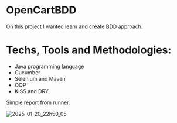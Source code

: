 ﻿# OpenCartBDD

On this project I wanted learn and create BDD approach. 

# Techs, Tools and Methodologies:
* Java programming language
* Cucumber
* Selenium and Maven
* OOP
* KISS and DRY

Simple report from runner:

![2025-01-20_22h50_05](https://github.com/user-attachments/assets/640ffb71-d60d-42d5-bb01-b0fbeec9b2d5)
